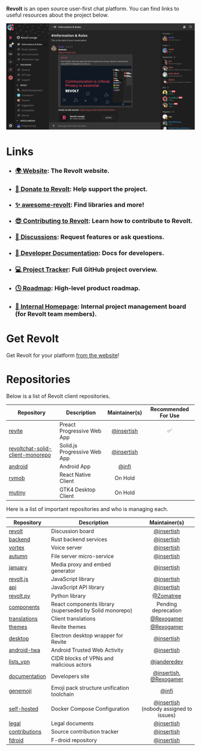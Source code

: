 **Revolt** is an open source user-first chat platform. You can find links to useful resources about the project below.

<p align="center">
  <img src="/screenshots/2022-03.png" alt="Screenshot of the Revolt client with the Revolt Testers server open in the Information and Rules channel." />
</p>

# Links

- ### [🌍 Website](https://revolt.chat): The Revolt website.
- ### [💖 Donate to Revolt](https://insrt.uk/donate): Help support the project.
- ### [✨ awesome-revolt](https://github.com/insertish/awesome-revolt): Find libraries and more!
- ### [😎 Contributing to Revolt](https://github.com/revoltchat/.github/blob/master/.github/CONTRIBUTING.md): Learn how to contribute to Revolt.
- ### [🦜 Discussions](https://github.com/orgs/revoltchat/discussions): Request features or ask questions.
- ### [🔧 Developer Documentation](https://developers.revolt.chat): Docs for developers.
- ### [💻 Project Tracker](https://github.com/orgs/revoltchat/projects/3/views/1): Full GitHub project overview.
- ### [🕓 Roadmap](https://trello.com/b/4e2O7tge/roadmap): High-level product roadmap.
- ### [🧰 Internal Homepage](https://trello.com/b/qEUXfFL5/internal-management): Internal project management board (for Revolt team members).

# Get Revolt

Get Revolt for your platform [from the website](https://revolt.chat/download)!

# Repositories

Below is a list of Revolt client repositories.

|Repository|Description|Maintainer(s)|Recommended For Use|
|---|---|:-:|:-:|
|[revite](https://github.com/revoltchat/revite)|Preact Progressive Web App|[@insertish](https://github.com/insertish)|✅|
|[revoltchat-solid-client-monorepo](https://github.com/revoltchat/revoltchat-solid-client-monorepo)|Solid.js Progressive Web App|[@insertish](https://github.com/insertish)||
|[android](https://github.com/revoltchat/android)|Android App|[@infi](https://github.com/infi)||
|[rvmob](https://github.com/revoltchat/rvmob)|React Native Client|On Hold||
|[mutiny](https://github.com/revoltchat/mutiny)|GTK4 Desktop Client|On Hold||

Here is a list of important repositories and who is managing each.

|Repository|Description|Maintainer(s)|
|---|---|:-:|
|[revolt](https://github.com/revoltchat/revolt)|Discussion board|[@insertish](https://github.com/insertish)|
|[backend](https://github.com/revoltchat/backend)|Rust backend services|[@insertish](https://github.com/insertish)|
|[vortex](https://github.com/revoltchat/vortex)|Voice server|[@insertish](https://github.com/insertish)|
|[autumn](https://github.com/revoltchat/autumn)|File server micro-service|[@insertish](https://github.com/insertish)|
|[january](https://github.com/revoltchat/january)|Media proxy and embed generator|[@insertish](https://github.com/insertish)|
|[revolt.js](https://github.com/revoltchat/revolt.js)|JavaScript library|[@insertish](https://github.com/insertish)|
|[api](https://github.com/revoltchat/api)|JavaScript API library|[@insertish](https://github.com/insertish)|
|[revolt.py](https://github.com/revoltchat/revolt.py)|Python library|[@Zomatree](https://github.com/Zomatree)|
|[components](https://github.com/revoltchat/components)|React components library (superseded by Solid monorepo)|Pending deprecation|
|[translations](https://github.com/revoltchat/translations)|Client translations|[@Rexogamer](https://github.com/Rexogamer)|
|[themes](https://github.com/revoltchat/themes)|Revite themes|[@Rexogamer](https://github.com/Rexogamer)|
|[desktop](https://github.com/revoltchat/desktop)|Electron desktop wrapper for Revite|[@insertish](https://github.com/insertish)|
|[android-twa](https://github.com/revoltchat/android-twa)|Android Trusted Web Activity|[@insertish](https://github.com/insertish)|
|[lists_vpn](https://github.com/revoltchat/lists_vpn)|CIDR blocks of VPNs and malicious actors|[@janderedev](https://github.com/janderedev)|
|[documentation](https://github.com/revoltchat/documentation)|Developers site|[@insertish](https://github.com/insertish), [@Rexogamer](https://github.com/Rexogamer)|
|[genemoji](https://github.com/revoltchat/genmoji)|Emoji pack structure unification toolchain|[@infi](https://github.com/infi)|
|[self-hosted](https://github.com/revoltchat/self-hosted)|Docker Compose Configuration|[@insertish](https://github.com/insertish)<br/>(nobody assigned to issues)|
|[legal](https://github.com/revoltchat/legal)|Legal documents|[@insertish](https://github.com/insertish)|
|[contributions](https://github.com/revoltchat/contributions)|Source contribution tracker|[@insertish](https://github.com/insertish)|
|[fdroid](https://github.com/revoltchat/fdroid)|F-droid repository|[@insertish](https://github.com/insertish)|
